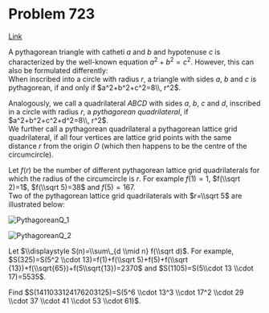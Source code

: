 # Problem 723

[Link](https://projecteuler.net/problem=723)

A pythagorean triangle with catheti $a$ and $b$ and hypotenuse $c$ is characterized by the well-known equation $a^2+b^2=c^2$. However, this can also be formulated differently:  
When inscribed into a circle with radius $r$, a triangle with sides $a$, $b$ and $c$ is pythagorean, if and only if $a^2+b^2+c^2=8\\, r^2$.

Analogously, we call a quadrilateral $ABCD$ with sides $a$, $b$, $c$ and $d$, inscribed in a circle with radius $r$, a *pythagorean quadrilateral*, if $a^2+b^2+c^2+d^2=8\\, r^2$.  
We further call a pythagorean quadrilateral a pythagorean lattice grid quadrilateral, if all four vertices are lattice grid points with the same distance $r$ from the origin $O$ (which then happens to be the centre of the circumcircle).

Let $f(r)$ be the number of different pythagorean lattice grid quadrilaterals for which the radius of the circumcircle is $r$. For example $f(1)=1$, $f(\\sqrt 2)=1$, $f(\\sqrt 5)=38$ and $f(5)=167$.  
Two of the pythagorean lattice grid quadrilaterals with $r=\\sqrt 5$ are illustrated below:

![PythagoreanQ_1](resources/images/0723_1.png?1678992054) 

  

![PythagoreanQ_2](resources/images/0723_2.png?1678992054) 

Let $\\displaystyle S(n)=\\sum\_{d \\mid n} f(\\sqrt d)$. For example, $S(325)=S(5^2 \\cdot 13)=f(1)+f(\\sqrt 5)+f(5)+f(\\sqrt {13})+f(\\sqrt{65})+f(5\\sqrt{13})=2370$ and $S(1105)=S(5\\cdot 13 \\cdot 17)=5535$.

Find $S(1411033124176203125)=S(5^6 \\cdot 13^3 \\cdot 17^2 \\cdot 29 \\cdot 37 \\cdot 41 \\cdot 53 \\cdot 61)$.
